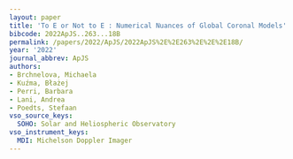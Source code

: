 ```yaml
---
layout: paper
title: 'To E or Not to E : Numerical Nuances of Global Coronal Models'
bibcode: 2022ApJS..263...18B
permalink: /papers/2022/ApJS/2022ApJS%2E%2E263%2E%2E%2E18B/
year: '2022'
journal_abbrev: ApJS
authors:
- Brchnelova, Michaela
- Kuźma, Błażej
- Perri, Barbara
- Lani, Andrea
- Poedts, Stefaan
vso_source_keys:
  SOHO: Solar and Heliospheric Observatory
vso_instrument_keys:
  MDI: Michelson Doppler Imager
---
```

